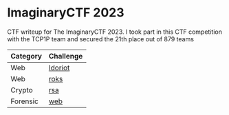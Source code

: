 # ImaginaryCTF 2023
CTF writeup for The ImaginaryCTF 2023. I took part in this CTF competition with the TCP1P team and secured the 21th place out of 879 teams

| Category | Challenge |
| --- | --- |
| Web | [Idoriot](/2023/ImaginaryCTF%202023/Idoriot/)
| Web | [roks](/2023/ImaginaryCTF%202023/roks/)
| Crypto | [rsa](/2023/ImaginaryCTF%202023/rsa/)
| Forensic | [web](/2023/ImaginaryCTF%202023/web/)